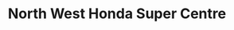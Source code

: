 ---
title: "North West Honda Super Centre"
url: /blackpool/north-west-honda-super-centre/
shop: motorcycle
---